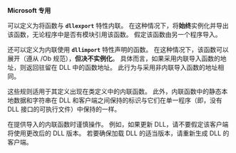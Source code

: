 **Microsoft 专用**

可以定义为将函数与 **`dllexport`** 特性内联。 在这种情况下，将**始终**实例化并导出该函数，无论程序中是否有模块引用该函数。 假定该函数由另一个程序导入。

还可以定义为内联使用 **`dllimport`** 特性声明的函数。 在这种情况下，该函数可以展开（遵从 /Ob 规范），**但决不实例化**。 具体而言，如果采用内联导入函数的地址，则返回驻留在 DLL 中的函数地址。 此行为与采用非内联导入函数的地址相同。

这些规则适用于其定义出现在类定义中的内联函数。 此外，内联函数中的静态本地数据和字符串在 DLL 和客户端之间保持的标识与它们在单一程序（即，没有 DLL 接口的可执行文件）中保持的一样。

在提供导入的内联函数时谨慎操作。 例如，如果更新 DLL，请不要假定该客户端将使用更改后的 DLL 版本。 若要确保加载 DLL 的适当版本，请重新生成 DLL 的客户端。